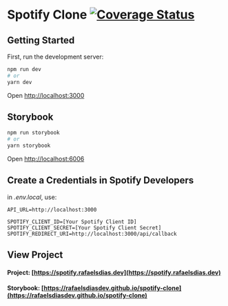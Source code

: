 # Spotify Clone [![Coverage Status](https://coveralls.io/repos/github/rafaelsdiasdev/spotify-clone/badge.svg?branch=main)](https://coveralls.io/github/rafaelsdiasdev/spotify-clone?branch=main)



## Getting Started

First, run the development server:

```bash
npm run dev
# or
yarn dev
```

Open [http://localhost:3000](http://localhost:3000)

## Storybook
```bash
npm run storybook
# or
yarn storybook
```

Open [http://localhost:6006](http://localhost:6006)

## Create a Credentials in Spotify Developers

in <em>.env.local</em>, use:

```
API_URL=http://localhost:3000

SPOTIFY_CLIENT_ID=[Your Spotify Client ID]
SPOTIFY_CLIENT_SECRET=[Your Spotify Client Secret]
SPOTIFY_REDIRECT_URI=http://localhost:3000/api/callback
```

## View Project

#### Project: [https://spotify.rafaelsdias.dev](https://spotify.rafaelsdias.dev)
#### Storybook: [https://rafaelsdiasdev.github.io/spotify-clone](https://rafaelsdiasdev.github.io/spotify-clone)
